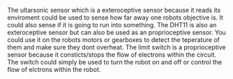 The ultarsonic sensor which is a exteroceptive sensor because it reads its enviroment could be used to sense how far away one robots objective is. It could also sense if it is going to run into something. The DHT11 is also an exteroceptive sensor but can also be used as an proprioceptive sensor. You could use it on the robots motors or gearboxes to detect the teperature of them and make sure they dont overheat. The limit switch is a proprioceptive sensor because it consticts/stops the flow of electrons within the circuit. The switch could simply be used to turn the robot on and off or control the flow of elctrons within the robot.
